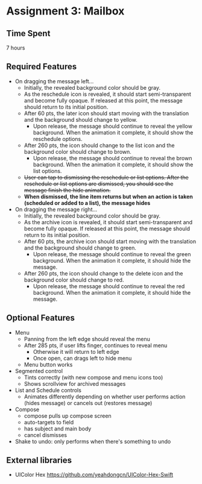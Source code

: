 Assignment 3: Mailbox
=====================

## Time Spent
7 hours

## Required Features
* On dragging the message left...
   * Initially, the revealed background color should be gray.
   * As the reschedule icon is revealed, it should start semi-transparent and become fully opaque. If released at this point, the message should return to its initial position.
   * After 60 pts, the later icon should start moving with the translation and the background should change to yellow.
     * Upon release, the message should continue to reveal the yellow background. When the animation it complete, it should show the reschedule options.
   * After 260 pts, the icon should change to the list icon and the background color should change to brown.
     * Upon release, the message should continue to reveal the brown background. When the animation it complete, it should show the list options.
   * ~~User can tap to dismissing the reschedule or list options. After the reschedule or list options are dismissed, you should see the message finish the hide animation.~~
   * __When dismissed, the line item returns but when an action is taken (scheduled or added to a list), the message hides__
* On dragging the message right...
   * Initially, the revealed background color should be gray.
   * As the archive icon is revealed, it should start semi-transparent and become fully opaque. If released at this point, the message should return to its initial position.
   * After 60 pts, the archive icon should start moving with the translation and the background should change to green.
     * Upon release, the message should continue to reveal the green background. When the animation it complete, it should hide the message.
   * After 260 pts, the icon should change to the delete icon and the background color should change to red.
     * Upon release, the message should continue to reveal the red background. When the animation it complete, it should hide the message.

## Optional Features
* Menu
   * Panning from the left edge should reveal the menu
   * After 285 pts, if user lifts finger, continues to reveal menu
     * Otherwise it will return to left edge
     * Once open, can drags left to hide menu
   * Menu button works
* Segmented control
   * Tints correctly (with new compose and menu icons too)
   * Shows scrollview for archived messages
* List and Schedule controls
   * Animates differently depending on whether user performs action (hides message) or cancels out (restores message)
* Compose
   * compose pulls up compose screen
   * auto-targets to field
   * has subject and main body
   * cancel dismisses
* Shake to undo: only performs when there's something to undo

## External libraries
* UIColor Hex https://github.com/yeahdongcn/UIColor-Hex-Swift
